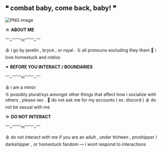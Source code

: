 ## ❝ combat baby, come back, baby! ❞
![PNG image](https://github.com/user-attachments/assets/56397db1-d0e3-4421-b5be-86ac7f50d175)

☆  **ABOUT ME**

︶⊹︶︶୨୧︶︶⊹︶

🩸  i  go  by  javelin  ,  bryce  ,  or  royal  .
♋️  all  pronouns  excluding  they  them 
🦀  i  love  homestuck  and  roblox

✦  **BEFORE  YOU  INTERACT  /  BOUNDARIES**

︶⊹︶︶୨୧︶︶⊹︶

🩸  i  am  a  minor  
♋️  possibly  plural/sys  amongst  other  things  that  affect  how  i  socialize  with  others  ,  please  iwc  .
🦀  do  not  ask  me  for  my  accounts  (  ex.  discord  )
🩸  do  not  be  sexual  with  me

☆  **DO  NOT  INTERACT**

︶⊹︶︶୨୧︶︶⊹︶

🩸  do  not  interact  with  me  if you  are  an  adult  ,  under  thirteen  ,  proshipper  /  darkshipper  ,  or  homestuck  fandom  —  i  wont  respond  to  interactions  

<!--
**LPS3155/LPS3155** is a ✨ _special_ ✨ repository because its `README.md` (this file) appears on your GitHub profile.

Here are some ideas to get you started:

- 🔭 I’m currently working on ...
- 🌱 I’m currently learning ...
- 👯 I’m looking to collaborate on ...
- 🤔 I’m looking for help with ...
- 💬 Ask me about ...
- 📫 How to reach me: ...
- 😄 Pronouns: ...
- ⚡ Fun fact: ...
-->
